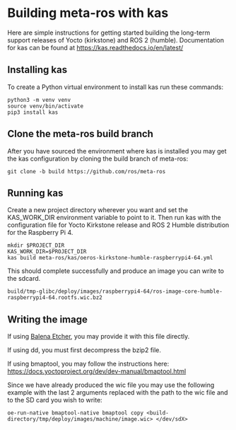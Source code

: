 # Building meta-ros with kas

Here are simple instructions for getting started building the long-term support
releases of Yocto (kirkstone) and ROS 2 (humble).  Documentation for kas can be
found at https://kas.readthedocs.io/en/latest/

## Installing kas

To create a Python virtual environment to install kas run these commands:
```
python3 -m venv venv
source venv/bin/activate
pip3 install kas
```

## Clone the meta-ros build branch
After you have sourced the environment where kas is installed you may get the
kas configuration by cloning the build branch of meta-ros:
```
git clone -b build https://github.com/ros/meta-ros
```

## Running kas
Create a new project directory wherever you want and set the KAS_WORK_DIR 
environment variable to point to it.  Then run kas with the configuration file
for Yocto Kirkstone release and ROS 2 Humble distribution for the
Raspberry Pi 4.
```
mkdir $PROJECT_DIR
KAS_WORK_DIR=$PROJECT_DIR
kas build meta-ros/kas/oeros-kirkstone-humble-raspberrypi4-64.yml
```

This should complete successfully and produce an image you can write to the
sdcard.

```
build/tmp-glibc/deploy/images/raspberrypi4-64/ros-image-core-humble-raspberrypi4-64.rootfs.wic.bz2
```

## Writing the image

If using [Balena Etcher](https://etcher.balena.io/), you may provide it with
this file directly.

If using dd, you must first decompress the bzip2 file.

If using bmaptool, you may follow the instructions here:
https://docs.yoctoproject.org/dev/dev-manual/bmaptool.html

Since we have already produced the wic file you may use the following example
with the last 2 arguments replaced with the path to the wic file and to the 
SD card you wish to write:
```
oe-run-native bmaptool-native bmaptool copy <build-directory/tmp/deploy/images/machine/image.wic> </dev/sdX>
```
